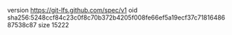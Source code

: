 version https://git-lfs.github.com/spec/v1
oid sha256:5248ccf84c23c0f8c70b372b4205f008fe66ef5a19ecf37c7181648687538c87
size 15222
